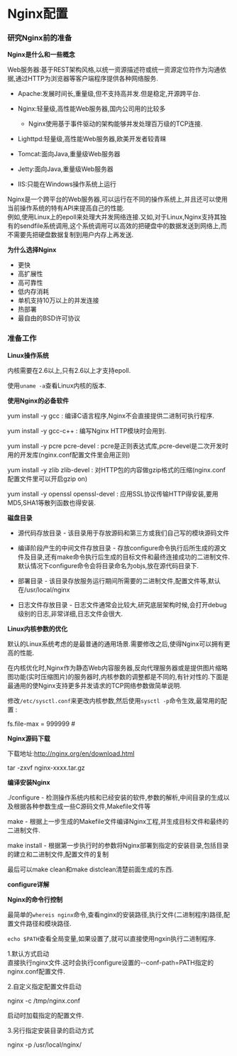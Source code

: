 # Nginx配置

### 研究Nginx前的准备

**Nginx是什么和一些概念**

Web服务器:基于REST架构风格,以统一资源描述符或统一资源定位符作为沟通依据,通过HTTP为浏览器等客户端程序提供各种网络服务.

* Apache:发展时间长,重量级,但不支持高并发.但是稳定,开源跨平台.
* Nginx:轻量级,高性能Web服务器,国内公司用的比较多

  * Nginx使用基于事件驱动的架构能够并发处理百万级的TCP连接.

* Lighttpd:轻量级,高性能Web服务器,欧美开发者较青睐

* Tomcat:面向Java,重量级Web服务器

* Jetty:面向Java,重量级Web服务器

* IIS:只能在Windows操作系统上运行

Nginx是一个跨平台的Web服务器,可以运行在不同的操作系统上,并且还可以使用当前操作系统的特有API来提高自己的性能.  
例如,使用Linux上的epoll来处理大并发网络连接.又如,对于Linux,Nginx支持其独有的sendfile系统调用,这个系统调用可以高效的把硬盘中的数据发送到网络上,而不需要先把硬盘数据复制到用户内存上再发送.

**为什么选择Nginx**

* 更快
* 高扩展性
* 高可靠性
* 低内存消耗
* 单机支持10万以上的并发连接
* 热部署
* 最自由的BSD许可协议

### 准备工作

**Linux操作系统**

内核需要在2.6以上,只有2.6以上才支持epoll.

使用`uname -a`查看Linux内核的版本.

**使用Nginx的必备软件**

yum install -y gcc : 编译C语言程序,Nginx不会直接提供二进制可执行程序.

yum install -y gcc-c++ : 编写Nginx HTTP模块时会用到.

yum install -y pcre pcre-devel : pcre是正则表达式库,pcre-devel是二次开发时用的开发库\(nginx.conf配置文件里会用正则\)

yum install -y zlib zlib-devel : 对HTTP包的内容做gzip格式的压缩\(nginx.conf配置文件里可以开启gzip on\)

yum install -y openssl openssl-devel : 应用SSL协议传输HTTP得安装,要用MD5,SHA1等散列函数也得安装.

**磁盘目录**

* 源代码存放目录 - 该目录用于存放源码和第三方或我们自己写的模块源码文件

* 编译阶段产生的中间文件存放目录 - 存放configure命令执行后所生成的源文件及目录,还有make命令执行后生成的目标文件和最终连接成功的二进制文件.默认情况下configure命令会将目录命名为objs,放在源代码目录下.

* 部署目录 - 该目录存放服务运行期间所需要的二进制文件,配置文件等,默认在\/usr\/local\/nginx

* 日志文件存放目录 - 日志文件通常会比较大,研究底层架构时候,会打开debug级别的日志,非常详细,日志文件会很大.

**Linux内核参数的优化**

默认的Linux系统考虑的是最普通的通用场景.需要修改之后,使得Nginx可以拥有更高的性能.

在内核优化时,Nginx作为静态Web内容服务器,反向代理服务器或是提供图片缩略图功能\(实时压缩图片\)的服务器时,内核参数的调整都是不同的,有针对性的.下面是最通用的使Nginx支持更多并发请求的TCP网络参数做简单说明.

修改`/etc/sysctl.conf`来更改内核参数,然后使用`sysctl -p`命令生效,最常用的配置 :

fs.file-max = 999999 \#

**Nginx源码下载**

下载地址:http://nginx.org/en/download.html

tar -zxvf nginx-xxxx.tar.gz

**编译安装Nginx**

./configure - 检测操作系统内核和已经安装的软件,参数的解析,中间目录的生成以及根据各种参数生成一些C源码文件,Makefile文件等

make - 根据上一步生成的Makefile文件编译Nginx工程,并生成目标文件和最终的二进制文件.

make install - 根据第一步执行时的参数将Nginx部署到指定的安装目录,包括目录的建立和二进制文件,配置文件的复制

最后可以make clean和make distclean清楚前面生成的东西.

**configure详解**

**Nginx的命令行控制**

最简单的`whereis nginx`命令,查看nginx的安装路径,执行文件\(二进制程序\)路径,配置文件路径和模块路径.

`echo $PATH`查看全局变量,如果设置了,就可以直接使用ngxin执行二进制程序.

1.默认方式启动  
直接执行nginx文件.这时会执行configure设置的--conf-path=PATH指定的nginx.conf配置文件.

2.自定义指定配置文件启动

nginx -c /tmp/nginx.conf

启动时加载指定的配置文件.

3.另行指定安装目录的启动方式

nginx -p /usr/local/nginx/

